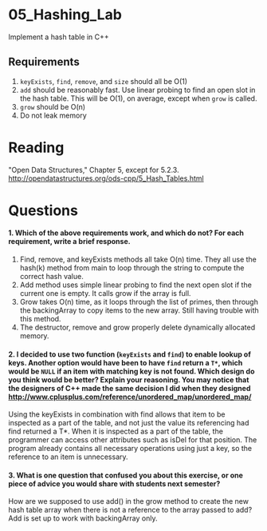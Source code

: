 05_Hashing_Lab
==============

Implement a hash table in C++

Requirements
------------

1. `keyExists`, `find`, `remove`, and `size` should all be O(1)
2. `add` should be reasonably fast. Use linear probing to find an open slot in the hash table. This will be O(1), on average, except when `grow` is called.
3. `grow` should be O(n)
4. Do not leak memory


Reading
=======
"Open Data Structures," Chapter 5, except for 5.2.3. http://opendatastructures.org/ods-cpp/5_Hash_Tables.html

Questions
=========

#### 1. Which of the above requirements work, and which do not? For each requirement, write a brief response.

1. Find, remove, and keyExists methods all take O(n) time.  They all use the hash(k) method from main to loop through the string to compute the correct hash value. 
2. Add method uses simple linear probing to find the next open slot if the current one is empty.  It calls grow if the array is full.
3. Grow takes O(n) time, as it loops through the list of primes, then through the backingArray to copy items to the new array.  Still having trouble with this method.
4. The destructor, remove and grow properly delete dynamically allocated memory.

#### 2. I decided to use two function (`keyExists` and `find`) to enable lookup of keys. Another option would have been to have `find` return a `T*`, which would be `NULL` if an item with matching key is not found. Which design do you think would be better? Explain your reasoning. You may notice that the designers of C++ made the same decision I did when they designed http://www.cplusplus.com/reference/unordered_map/unordered_map/

Using the keyExists in combination with find allows that item to be inspected as a part of the table, and not just the value its referencing had find returned a T*.  When it is inspected as a part of the table, the programmer can access other attributes such as isDel for that position.  The program already contains all necessary operations using just a key, so the reference to an item is unnecessary.

#### 3. What is one question that confused you about this exercise, or one piece of advice you would share with students next semester?

How are we supposed to use add() in the grow method to create the new hash table array when there is not a reference to the array passed to add?  Add is set up to work with backingArray only.